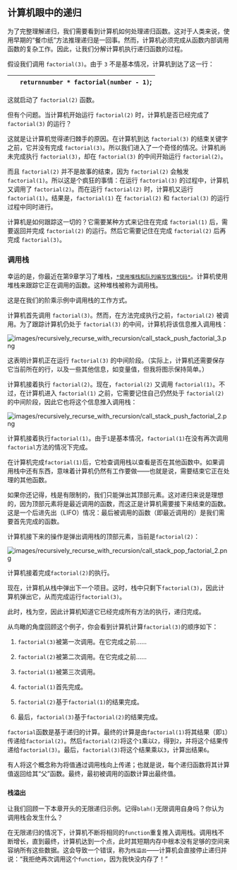 ## 计算机眼中的递归

为了完整理解递归，我们需要看到计算机如何处理递归函数。这对于人类来说，使用早期的“餐巾纸”方法推理递归是一回事。然而，计算机必须完成从函数内部调用函数的复杂工作。因此，让我们分解计算机执行递归函数的过程。

假设我们调用 `factorial(3)`。由于 `3` 不是基本情况，计算机到达了这一行：

| ​  | ​`return`​ `number * factorial(number - 1)`; |
| --- | --- |

这就启动了 `factorial(2)` 函数。

但有个问题。当计算机开始运行 `factorial(2)` 时，计算机是否已经完成了 `factorial(3)` 的运行？

这就是让计算机觉得递归棘手的原因。在计算机到达 `factorial(3)` 的结束关键字之前，它并没有完成 `factorial(3)`。所以我们进入了一个奇怪的情况。计算机尚未完成执行 `factorial(3)`，却在 `factorial(3)` 的中间开始运行 `factorial(2)`。

而且 `factorial(2)` 并不是故事的结束，因为 `factorial(2)` 会触发 `factorial(1)`。所以这是个疯狂的事情：在运行 `factorial(3)` 的过程中，计算机又调用了 `factorial(2)`。而在运行 `factorial(2)` 时，计算机又运行 `factorial(1)`。结果是，`factorial(1)` 在 `factorial(2)` 和 `factorial(3)` 的运行过程中同时进行。

计算机是如何跟踪这一切的？它需要某种方式来记住在完成 `factorial(1)` 后，需要返回并完成 `factorial(2)` 的运行。然后它需要记住在完成 `factorial(2)` 后再完成 `factorial(3)`。

### 调用栈

幸运的是，你最近在第9章学习了堆栈，[`*使用堆栈和队列编写优雅代码*`](f_0087.xhtml#chp.stacks_queues)。计算机使用堆栈来跟踪它正在调用的函数。这种堆栈被称为调用栈。

这是在我们的阶乘示例中调用栈的工作方式。

计算机首先调用 `factorial(3)`。然而，在方法完成执行之前，`factorial(2)` 被调用。为了跟踪计算机仍处于 `factorial(3)` 的中间，计算机将该信息推入调用栈：

![images/recursively_recurse_with_recursion/call_stack_push_factorial_3.png](images/recursively_recurse_with_recursion/call_stack_push_factorial_3.png)

这表明计算机正在运行 `factorial(3)` 的中间阶段。（实际上，计算机还需要保存它当前所在的行，以及一些其他信息，如变量值，但我将图示保持简单。）

计算机接着执行 `factorial(2)`。现在，`factorial(2)` 又调用 `factorial(1)`。不过，在计算机进入 `factorial(1)` 之前，它需要记住自己仍然处于 `factorial(2)` 的中间阶段，因此它也将这个信息推入调用栈：

![images/recursively_recurse_with_recursion/call_stack_push_factorial_2.png](images/recursively_recurse_with_recursion/call_stack_push_factorial_2.png)

计算机接着执行`factorial(1)`。由于`1`是基本情况，`factorial(1)`在没有再次调用`factorial`方法的情况下完成。

在计算机完成`factorial(1)`后，它检查调用栈以查看是否在其他函数中。如果调用栈中还有东西，意味着计算机仍然有工作要做——也就是说，需要结束它正在处理的其他函数。

如果你还记得，栈是有限制的，我们只能弹出其顶部元素。这对递归来说是理想的，因为顶部元素将是最近调用的函数，而这正是计算机需要接下来结束的函数。这是一个后进先出（LIFO）情况：最后被调用的函数（即最近调用的）是我们需要首先完成的函数。

计算机接下来的操作是弹出调用栈的顶部元素，当前是`factorial(2)`：

![images/recursively_recurse_with_recursion/call_stack_pop_factorial_2.png](images/recursively_recurse_with_recursion/call_stack_pop_factorial_2.png)

计算机接着完成`factorial(2)`的执行。

现在，计算机从栈中弹出下一个项目。这时，栈中只剩下`factorial(3)`，因此计算机弹出它，从而完成运行`factorial(3)`。

此时，栈为空，因此计算机知道它已经完成所有方法的执行，递归完成。

从鸟瞰的角度回顾这个例子，你会看到计算机计算`factorial(3)`的顺序如下：

1.  `factorial(3)`被第一次调用。在它完成之前……

1.  `factorial(2)`被第二次调用。在它完成之前……

1.  `factorial(1)`被第三次调用。

1.  `factorial(1)`首先完成。

1.  `factorial(2)`基于`factorial(1)`的结果完成。

1.  最后，`factorial(3)`基于`factorial(2)`的结果完成。

`factorial`函数是基于递归的计算。最终的计算是由`factorial(1)`将其结果（即`1`）传递给`factorial(2)`。然后`factorial(2)`将这个`1`乘以`2`，得到`2`，并将这个结果传递给`factorial(3)`。最后，`factorial(3)`将这个结果乘以`3`，计算出结果`6`。

有人将这个概念称为将值通过调用栈向上传递；也就是说，每个递归函数将其计算值返回给其“父”函数。最终，最初被调用的函数计算出最终值。

### `栈溢出`

让我们回顾一下本章开头的无限递归示例。记得`blah()`无限调用自身吗？你认为调用栈会发生什么？

在无限递归的情况下，计算机不断将相同的`function`重复推入调用栈。调用栈不断增长，直到最终，计算机达到一个点，此时其短期内存中根本没有足够的空间来容纳所有这些数据。这会导致一个错误，称为`栈溢出`——计算机会直接停止递归并说：“我拒绝再次调用这个`function`，因为我快没内存了！”
